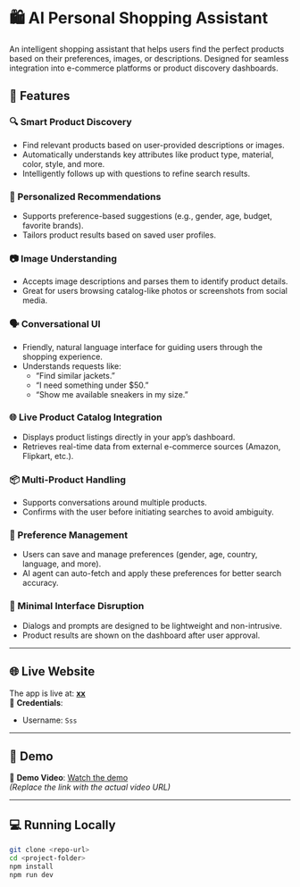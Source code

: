 # 🛍️ AI Personal Shopping Assistant

An intelligent shopping assistant that helps users find the perfect products based on their preferences, images, or descriptions. Designed for seamless integration into e-commerce platforms or product discovery dashboards.

## 🚀 Features

### 🔍 Smart Product Discovery
- Find relevant products based on user-provided descriptions or images.
- Automatically understands key attributes like product type, material, color, style, and more.
- Intelligently follows up with questions to refine search results.

### 🧠 Personalized Recommendations
- Supports preference-based suggestions (e.g., gender, age, budget, favorite brands).
- Tailors product results based on saved user profiles.

### 📷 Image Understanding
- Accepts image descriptions and parses them to identify product details.
- Great for users browsing catalog-like photos or screenshots from social media.

### 🗣️ Conversational UI
- Friendly, natural language interface for guiding users through the shopping experience.
- Understands requests like:
  - “Find similar jackets.”
  - “I need something under $50.”
  - “Show me available sneakers in my size.”

### 🌐 Live Product Catalog Integration
- Displays product listings directly in your app’s dashboard.
- Retrieves real-time data from external e-commerce sources (Amazon, Flipkart, etc.).

### 📦 Multi-Product Handling
- Supports conversations around multiple products.
- Confirms with the user before initiating searches to avoid ambiguity.

### 📁 Preference Management
- Users can save and manage preferences (gender, age, country, language, and more).
- AI agent can auto-fetch and apply these preferences for better search accuracy.

### 🧾 Minimal Interface Disruption
- Dialogs and prompts are designed to be lightweight and non-intrusive.
- Product results are shown on the dashboard after user approval.

---

## 🌐 Live Website

The app is live at: **[xx](xx)**  
🔐 **Credentials**:  
- Username: `Sss`

---

## 🧪 Demo

🎥 **Demo Video**: [Watch the demo](#)  
_(Replace the link with the actual video URL)_

---

## 💻 Running Locally

```bash
git clone <repo-url>
cd <project-folder>
npm install
npm run dev
